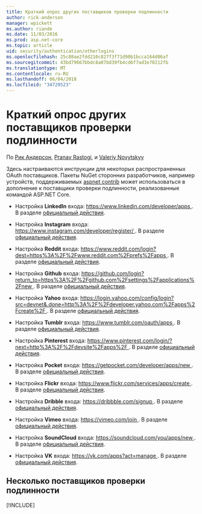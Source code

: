 ```yaml
---
title: Краткий опрос других поставщиков проверки подлинности
author: rick-anderson
manager: wpickett
ms.author: riande
ms.date: 11/03/2016
ms.prod: asp.net-core
ms.topic: article
uid: security/authentication/otherlogins
ms.openlocfilehash: 25c88ae2fdd210c827f3f71d90b1bcca164d86af
ms.sourcegitcommit: 43bd79667bbdc8a07bd39fb4cd6f7ad3e70212fb
ms.translationtype: MT
ms.contentlocale: ru-RU
ms.lasthandoff: 06/04/2018
ms.locfileid: "34729523"
---
```

# <a name="short-survey-of-other-authentication-providers"></a>Краткий опрос других поставщиков проверки подлинности

<a name="security-authentication-other-logins"></a>

По [Рик Андерсон](https://twitter.com/RickAndMSFT), [Pranav Rastogi](https://github.com/rustd), и [Valeriy Novytskyy](https://github.com/01binary)

Здесь настраиваются инструкции для некоторых распространенных OAuth поставщиков. Пакеты NuGet сторонних разработчиков, например устройств, поддерживаемых [aspnet contrib](https://www.nuget.org/packages?q=owners%3Aaspnet-contrib+title%3AOAuth) может использоваться в дополнение к поставщики проверки подлинности, реализованные командой ASP.NET Core.

* Настройка **LinkedIn** входа: [ https://www.linkedin.com/developer/apps ](https://www.linkedin.com/developer/apps). В разделе [официальный действия](https://developer.linkedin.com/docs/oauth2).

* Настройка **Instagram** входа: [ https://www.instagram.com/developer/register/ ](https://www.instagram.com/developer/register/). В разделе [официальный действия](https://www.instagram.com/developer/authentication/).

* Настройка **Reddit** входа: [ https://www.reddit.com/login?dest=https%3A%2F%2Fwww.reddit.com%2Fprefs%2Fapps ](https://www.reddit.com/login?dest=https%3A%2F%2Fwww.reddit.com%2Fprefs%2Fapps). В разделе [официальный действия](https://github.com/reddit/reddit/wiki/OAuth2-Quick-Start-Example).

* Настройка **Github** входа: [ https://github.com/login?return_to=https%3A%2F%2Fgithub.com%2Fsettings%2Fapplications%2Fnew ](https://github.com/login?return_to=https%3A%2F%2Fgithub.com%2Fsettings%2Fapplications%2Fnew). В разделе [официальный действия](https://developer.github.com/v3/oauth/).

* Настройка **Yahoo** входа: [ https://login.yahoo.com/config/login?src=devnet&.done=http%3A%2F%2Fdeveloper.yahoo.com%2Fapps%2Fcreate%2F ](https://login.yahoo.com/config/login?src=devnet&.done=http%3A%2F%2Fdeveloper.yahoo.com%2Fapps%2Fcreate%2F). В разделе [официальный действия](https://developer.yahoo.com/bbauth/user.html).

* Настройка **Tumblr** входа: [ https://www.tumblr.com/oauth/apps ](https://www.tumblr.com/oauth/apps). В разделе [официальный действия](https://www.tumblr.com/docs/api/v2#auth).

* Настройка **Pinterest** входа: [ https://www.pinterest.com/login/?next=http%3A%2F%2Fdevsite%2Fapps%2F ](https://www.pinterest.com/login/?next=http%3A%2F%2Fdevsite%2Fapps%2F). В разделе [официальный действия](https://developers.pinterest.com/docs/api/overview/?).

* Настройка **Pocket** входа: [ https://getpocket.com/developer/apps/new ](https://getpocket.com/developer/apps/new). В разделе [официальный действия](https://getpocket.com/developer/docs/authentication).

* Настройка **Flickr** входа: [ https://www.flickr.com/services/apps/create ](https://www.flickr.com/services/apps/create). В разделе [официальный действия](https://www.flickr.com/services/api/auth.oauth.html).

* Настройка **Dribble** входа: [ https://dribbble.com/signup ](https://dribbble.com/signup). В разделе [официальный действия](http://developer.dribbble.com/v1/oauth/).

* Настройка **Vimeo** входа: [ https://vimeo.com/join ](https://vimeo.com/join). В разделе [официальный действия](https://developer.vimeo.com/api/authentication).

* Настройка **SoundCloud** входа: [ https://soundcloud.com/you/apps/new ](https://soundcloud.com/you/apps/new). В разделе [официальный действия](https://developers.soundcloud.com/blog/we-love-oauth-2).

* Настройка **VK** входа: [ https://vk.com/apps?act=manage ](https://vk.com/apps?act=manage). В разделе [официальный действия](https://vk.com/pages?oid=-17680044&p=Authorizing_Sites).

## <a name="multiple-authentication-providers"></a>Несколько поставщиков проверки подлинности

[!INCLUDE[](~/includes/chain-auth-providers.md)]
